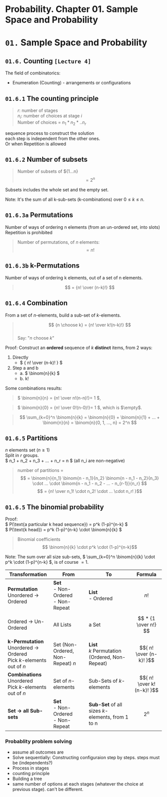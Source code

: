 # Probability. Chapter 01. Sample Space and Probability

# `01.` Sample Space and Probability

## `01.6.` Counting `[Lecture 4]`

The field of combinatorics:
* Enumeration (Counting) - arrangements or configurations

## `01.6.1` The counting principle
 
> $r$: number of stages  
> $n_i$: number of choices at stage $i$  
> Number of choices = $n_1 * n_2 * .. n_r$

sequence process to construct the solution  
each step is independent from the other ones.  
Or when Repetition is allowed

## `01.6.2` Number of subsets
> Number of subsets of $\{1...n\}
> $$ = 2^n $$  

Subsets includes the whole set and the empty set.

Note: It's the sum of all k-sub-sets (k-combinations) over $0 \le k \le n$.


## `01.6.3a` Permutations

Number of ways of ordering n elements (from an un-ordered set, into slots)  
Repetition is prohibited

> Number of permutations, of $n$ elements:
> $$ = n! $$

## `01.6.3b` k-Permutations

Number of ways of ordering k elements, out of a set of n elements.

> $$ = {n! \over (n-k)!} $$ 

## `01.6.4` Combination

From a set of $n$-elements, build a sub-set of $k$-elements.
> $$ {n \choose k} =  {n! \over k!(n-k)!} $$  
> Say: "$n$ choose $k$"

Proof: Construct an __ordered__ sequence of $k$ __distinct__ items, from 2 ways:
1. Directly
    * $ { n! \over (n-k)! } $
2. Step a and b  
    * a. $ \binom{n}{k} $   
    * b. k!

Some combinations results:

> $ \binom{n}{n} = {n! \over n!(n-n)!}= 1 $, 

> $ \binom{n}{0} = {n! \over 0!(n-0)!}= 1 $, which is $\empty$.

> $$ \sum_{k=0}^n \binom{n}{k} = \binom{n}{0} + \binom{n}{1} + ... + \binom{n}{n} = \binom{n}{0, 1, ..., n} = 2^n $$

## `01.6.5` Partitions

$n$ elements set ($n \ge 1$)  
Split in $r$ groups.  
$ n_1 + n_2 + n_3 + ... + n_r = n $ (all n_i are non-negative)

> number of partitions = 
> $$ = \binom{n}{n_1} \binom{n - n_1}{n_2} \binom{n - n_1 - n_2}{n_3} \cdot ... \cdot  \binom{n - n_1 - n_2 - ... - n_{r-1}}{n_r} $$
> $$ = {n! \over n_1! \cdot n_2! \cdot ... \cdot n_r! }$$




## `01.6.5` The binomial probability

Proof:  
$ P(\text{a particular k head sequence}) = p^k (1-p)^{n-k} $  
$ P(\text{k head}) = p^k (1-p)^{n-k} \cdot \binom{n}{k} $

> Binomial coefficients
> $$ \binom{n}{k} \cdot p^k \cdot (1-p)^{n-k}$$

Note: The sum over all size sub-sets, $ \sum_{k=0}^n \binom{n}{k} \cdot p^k \cdot (1-p)^{n-k} $, is of course $= 1$.



| Transformation | From | To | Formula
| --- | --- | --- | ---
| __Permutation__<br> Unordered $\to$ Ordered | __Set__<br>- Non-Ordered<br>- Non-Repeat | __List__<br> - Ordered | $$ n! $$ 
| Ordered $\to$ Un-Ordered | All Lists | a Set | $$ * {1 \over n!} $$
| __k-Permutation__<br>Unordered $\to$ Ordered<br>Pick $k$-elements out of $n$<br>  | Set (Non-Ordered, Non-Repeat) $n$ | __List__<br> $k$ Permutation (Ordered, Non-Repeat) | $${ n! \over (n-k)! }$$
| __Combinations__<br>Unordered<br>Pick $k$-elements out of $n$<br> | Set of $n$-elements | Sub-Sets of $k$-elements | $${ n! \over k! (n-k)! }$$
| __Set $\to$ all Sub-sets__<br>  | __Set__<br>- Non-Ordered<br>- Non-Repeat | __Sub-Set__ of all sizes $k$-elements, from 1 to n | $$2^n$$




### Probablity problem solving
- assume all outcomes are
- Solve sequentially: Constructing configuraion step by steps. steps must be (independents?)
- Process in stages
- counting principle
- Building a tree
- same number of options at each stages (whatever the choice at previous stage). can't be different.
